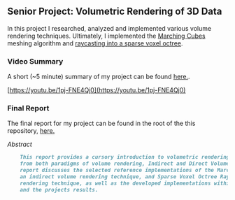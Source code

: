 ## Senior Project: Volumetric Rendering of 3D Data

In this project I researched, analyzed and implemented various volume rendering techniques. Ultimately, I implemented the [Marching Cubes](https://en.wikipedia.org/wiki/Marching_cubes) meshing algorithm and [raycasting into a sparse voxel octree](https://users.aalto.fi/~laines9/publications/laine2010tr1_paper.pdf).

### Video Summary

A short (~5 minute) summary of my project can be found [here.](https://youtu.be/1pj-FNE4Qj0).

  [https://youtu.be/1pj-FNE4Qj0](https://youtu.be/1pj-FNE4Qj0)

### Final Report

The final report for my project can be found in the root of the this repository, [here.](https://github.com/Dean904/Senior-Project-Volumetric-Rendering/blob/master/Final%20Report.pdf)

_Abstract_
```markdown
    This report provides a cursory introduction to volumetric rendering and discusses a methodology
    from both paradigms of volume rendering, Indirect and Direct Volume Rendering, in depth. The 
    report discusses the selected reference implementations of the Marching Cubes Meshing algorithm, 
    an indirect volume rendering technique, and Sparse Voxel Octree Raycasting, a direct volume 
    rendering technique, as well as the developed implementations within the projects environment 
    and the projects results. 
```

